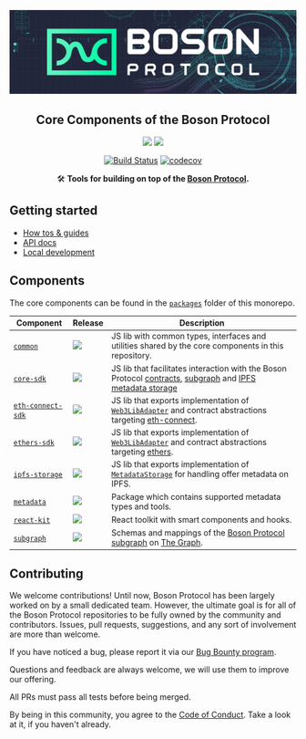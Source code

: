 [![banner](docs/assets/banner.png)](https://bosonprotocol.io)

<h2 align="center">Core Components of the Boson Protocol</h2>

<div align="center">

<a href="">![](https://img.shields.io/badge/license-Apache--2.0-brightgreen?style=flat-square)</a>
<a href="https://discord.com/invite/bosonprotocol">![](https://img.shields.io/badge/Chat%20on-Discord-%235766f2?style=flat-square)</a>

<a href="https://github.com/bosonprotocol/core-components/actions/workflows/ci.yaml">[![Build Status](https://github.com/bosonprotocol/core-components/actions/workflows/ci.yaml/badge.svg)](https://github.com/bosonprotocol/core-components/actions/workflows/ci.yaml)</a>
[![codecov](https://codecov.io/gh/bosonprotocol/core-components/branch/main/graph/badge.svg?token=FLAIl8Zov2)](https://codecov.io/gh/bosonprotocol/core-components)

</div align="center">

<div align="center">

🛠️ **Tools for building on top of the [Boson Protocol](https://bosonprotocol.io).**

</div>

## Getting started

- [How tos & guides](https://docs.bosonprotocol.io/)
- [API docs](docs/README.md)
- [Local development](docs/local-development.md)

## Components

The core components can be found in the [`packages`](/packages) folder of this monorepo.

| Component                                                  | Release                                                                                         | Description                                                                                                                                                                                                                                |
| ---------------------------------------------------------- | ----------------------------------------------------------------------------------------------- | ------------------------------------------------------------------------------------------------------------------------------------------------------------------------------------------------------------------------------------------ |
| [`common`](/packages/common/README.md)                     | ![](https://img.shields.io/npm/v/@bosonprotocol/common?style=flat-square&color=02c987)          | JS lib with common types, interfaces and utilities shared by the core components in this repository.                                                                                                                                       |
| [`core-sdk`](/packages/core-sdk/README.md)                 | ![](https://img.shields.io/npm/v/@bosonprotocol/core-sdk?style=flat-square&color=02c987)        | JS lib that facilitates interaction with the Boson Protocol [contracts](https://github.com/bosonprotocol/boson-protocol-contracts), [subgraph](/packages/subgraph/README.md) and [IPFS metadata storage](/packages/ipfs-storage/README.md) |
| [`eth-connect-sdk`](/packages/eth-connect-sdk/README.md)   | ![](https://img.shields.io/npm/v/@bosonprotocol/eth-connect-sdk?style=flat-square&color=02c987) | JS lib that exports implementation of [`Web3LibAdapter`](/packages/eth-connect-sdk/src/eth-connect-adapter.ts) and contract abstractions targeting [eth-connect](https://github.com/decentraland/eth-connect).                             |
| [`ethers-sdk`](/packages/ethers-sdk/src/ethers-adapter.ts) | ![](https://img.shields.io/npm/v/@bosonprotocol/ethers-sdk?style=flat-square&color=02c987)      | JS lib that exports implementation of [`Web3LibAdapter`](/packages/ethers-sdk/src/ethers-adapter.ts) and contract abstractions targeting [ethers](https://github.com/ethers-io/ethers.js).                                                 |
| [`ipfs-storage`](/packages/ipfs-storage/README.md)         | ![](https://img.shields.io/npm/v/@bosonprotocol/ipfs-storage?style=flat-square&color=02c987)    | JS lib that exports implementation of [`MetadataStorage`](/packages/ipfs-storage/src/ipfs.ts) for handling offer metadata on IPFS.                                                                                                         |
| [`metadata`](/packages/metadata/README.md)                 | ![](https://img.shields.io/npm/v/@bosonprotocol/metadata?style=flat-square&color=02c987)        | Package which contains supported metadata types and tools.                                                                                                                                                                                 |
| [`react-kit`](/packages/react-kit/README.md)               | ![](https://img.shields.io/npm/v/@bosonprotocol/react-kit?style=flat-square&color=02c987)       | React toolkit with smart components and hooks.                                                                                                                                                                                             |
| [`subgraph`](/packages/subgraph/README.md)                 | ![](https://img.shields.io/badge/The%20Graph-Hosted-blueviolet?style=flat-square)               | Schemas and mappings of the [Boson Protocol subgraph](https://api.thegraph.com/subgraphs/name/bosonprotocol/polygon) on [The Graph](https://thegraph.com/en/).                                                                             |

## Contributing

We welcome contributions! Until now, Boson Protocol has been largely worked on by a small dedicated team. However, the ultimate goal is for all of the Boson Protocol repositories to be fully owned by the community and contributors. Issues, pull requests, suggestions, and any sort of involvement are more than welcome.

If you have noticed a bug, please report it via our [Bug Bounty program](https://immunefi.com/bounty/bosonprotocol/).

Questions and feedback are always welcome, we will use them to improve our offering.

All PRs must pass all tests before being merged.

By being in this community, you agree to the [Code of Conduct](/docs/code-of-conduct.md). Take a look at it, if you haven't already.
